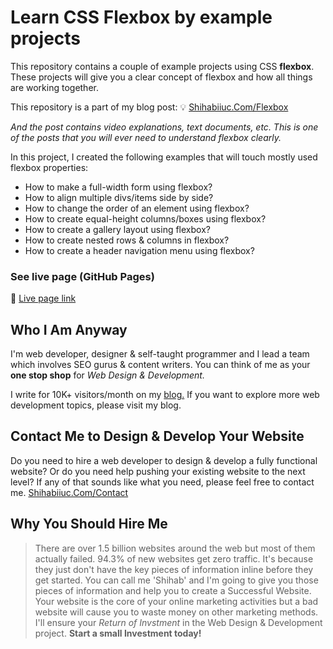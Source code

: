 # Learn CSS Flexbox by example projects
This repository contains a couple of example projects using CSS **flexbox**. These projects will give you a clear concept of flexbox and how all things are working together.

This repository is a part of my blog post: :bulb: [Shihabiiuc.Com/Flexbox](https://shihabiiuc.com/flexbox/)

_And the post contains video explanations, text documents, etc. This is one of the posts that you will ever need to understand flexbox clearly._

In this project, I created the following examples that will touch mostly used flexbox properties:
- How to make a full-width form using flexbox?
- How to align multiple divs/items side by side?
- How to change the order of an element using flexbox?
- How to create equal-height columns/boxes using flexbox?
- How to create a gallery layout using flexbox?
- How to create nested rows & columns in flexbox?
- How to create a header navigation menu using flexbox?

### See live page (GitHub Pages)
:evergreen_tree: [Live page link](https://shihabiiuc.github.io/flexbox/)

## Who I Am Anyway
I'm web developer, designer & self-taught programmer and I lead a team which involves SEO gurus & content writers. You can think of me as your **one stop shop** for _Web Design & Development._

I write for 10K+ visitors/month on my [blog.](https://shihabiiuc.com/blog/)
If you want to explore more web development topics, please visit my blog.

## Contact Me to Design & Develop Your Website
Do you need to hire a web developer to design & develop a fully functional website? Or do you need help pushing your existing website to the next level? If any of that sounds like what you need, please feel free to contact me.
[Shihabiiuc.Com/Contact](https://shihabiiuc.com/contact/)

## Why You Should Hire Me
> There are over 1.5 billion websites around the web but most of them actually failed. 94.3% of new websites get zero traffic. It's because they just don't have the key pieces of information inline before they get started. You can call me 'Shihab' and I'm going to give you those pieces of information and help you to create a Successful Website. Your website is the core of your online marketing activities but a bad website will cause you to waste money on other marketing methods. I'll ensure your _Return of Invstment_ in the Web Design & Development project. **Start a small Investment today!**